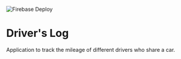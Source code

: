 ![Firebase Deploy](https://github.com/dwennemar/drivers-log/workflows/Firebase%20Deploy/badge.svg)

# Driver's Log

Application to track the mileage of different drivers who share a car. 
